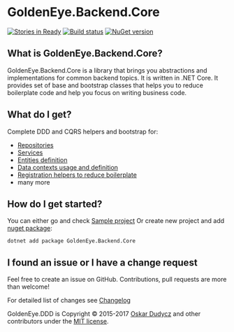 ﻿# GoldenEye.Backend.Core
[![Stories in Ready](https://badge.waffle.io/oskardudycz/GoldenEye.png?label=ready&title=Ready)](https://waffle.io/oskardudycz/GoldenEye)
[![Build status](https://ci.appveyor.com/api/projects/status/1mtm4h33cvur6kob?svg=true)](https://ci.appveyor.com/project/oskardudycz/goldeneye-core)
[![NuGet version](https://badge.fury.io/nu/GoldenEye.Shared.Core.svg)](https://badge.fury.io/nu/GoldenEye.Backend.Core)

What is GoldenEye.Backend.Core?
--------------------------------
GoldenEye.Backend.Core is a library that brings you abstractions and implementations for common backend topics. It is written in .NET Core. It provides set of base and bootstrap classes that helps you to reduce boilerplate code and help you focus on writing business code.

What do I get?
--------------------------------
Complete DDD and CQRS helpers and bootstrap for:
- [Repositories](Repositories)
- [Services](Services)
- [Entities definition](Entities)
- [Data contexts usage and definition](Context)
- [Registration helpers to reduce boilerplate](Registration/Registration.cs)
- many more

How do I get started?
--------------------------------
You can either go and check [Sample project](../../Sample/DDD/Backend.DDD.Sample/Readme.md)
Or create new project and add [nuget package](https://www.nuget.org/packages/GoldenEye.Backend.Core):

`dotnet add package GoldenEye.Backend.Core`

I found an issue or I have a change request
--------------------------------
Feel free to create an issue on GitHub. Contributions, pull requests are more than welcome!

For detailed list of changes see [Changelog](Changelog.md)  

GoldenEye.DDD is Copyright &copy; 2015-2017 [Oskar Dudycz](http://oskar-dudycz.pl) and other contributors under the [MIT license](LICENSE.txt).

